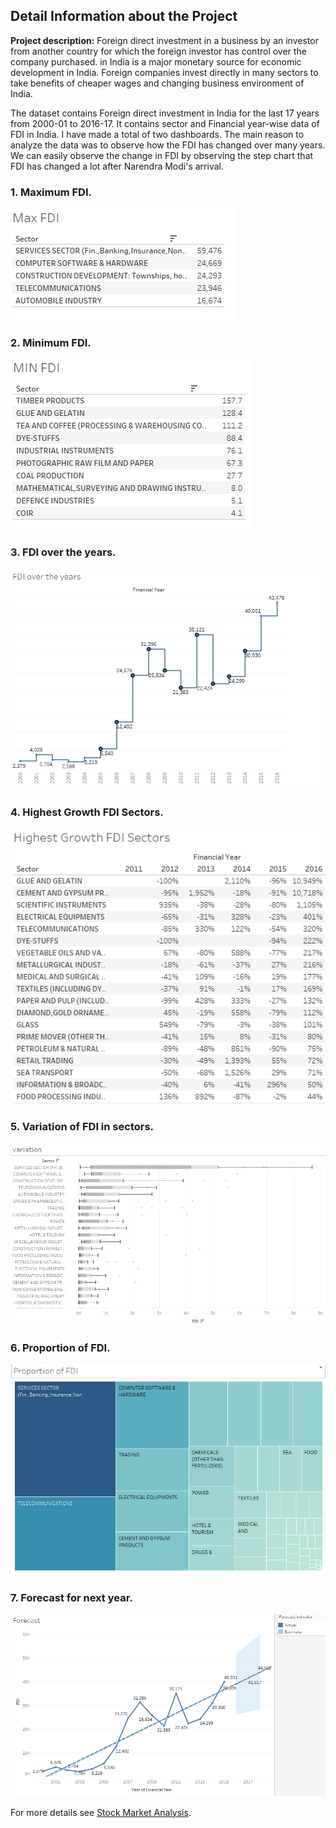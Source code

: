 ## Detail Information about the Project

**Project description:** Foreign direct investment in a business by an investor from another country for which the foreign investor has control over the company purchased. in India is a major monetary source for economic development in India. Foreign companies invest directly in many sectors to take benefits of cheaper wages and changing business environment of India.

The dataset contains Foreign direct investment in India for the last 17 years from 2000-01 to 2016-17. It contains sector and Financial year-wise data of FDI in India. I have made a total of two dashboards. The main reason to analyze the data was to observe how the FDI has changed over many years. We can easily observe the change in FDI by observing the step chart that FDI has changed a lot after Narendra Modi's arrival.

### 1. Maximum FDI.

<img src="images/fdi_pic1.png?raw=true"/>

### 2. Minimum FDI.

<img src="images/fdi_pic2.png?raw=true"/>

### 3. FDI over the years.

<img src="images/fdi_pic3.png?raw=true"/>

### 4. Highest Growth FDI Sectors. 

<img src="images/fdi_pic4.png?raw=true"/>

### 5. Variation of FDI in sectors.

<img src="images/fdi_pic5.png?raw=true"/>

### 6. Proportion of FDI.

<img src="images/fdi_pic6.png?raw=true"/>

### 7. Forecast for next year.

<img src="images/fdi_pic7.png?raw=true"/>



For more details see [Stock Market Analysis](https://github.com/smit-collab/Tableau-Visualizations).
